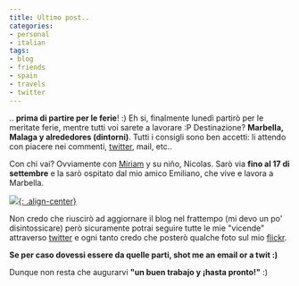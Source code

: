 ```yaml
---
title: Ultimo post..
categories:
- personal
- italian
tags:
- blog
- friends
- spain
- travels
- twitter
---
```

.. **prima di partire per le ferie**! :) Eh si, finalmente lunedì partirò per
le meritate ferie, mentre tutti voi sarete a lavorare :P Destinazione?
**Marbella, Malaga y alrededores (dintorni)**. Tutti i consigli sono ben
accetti: li attendo con piacere nei commenti,
[twitter](http://twitter.com/diegor), mail, etc..

Con chi vai? Ovviamente con [Miriam](http://solomiri.blogspot.com/) y su niño,
Nicolas. Sarò via **fino al 17 di settembre** e la sarò ospitato dal mio amico
Emiliano, che vive e lavora a Marbella.

[![]({{site.url}}/images/marbella.jpg){: .align-center}]({{site.url}}/images/marbella.jpg)
  
Non credo che riuscirò ad aggiornare il blog nel frattempo (mi devo un po'
disintossicare) però sicuramente potrai seguire tutte le mie "vicende"
attraverso [twitter](http://twitter.com/diegor) e ogni tanto credo che posterò
qualche foto sul mio [flickr](http://www.flickr.com/photos/diegorusso/).

**Se per caso dovessi essere da quelle parti, shot me an email or a twit :)**

Dunque non resta che augurarvi **"un buen trabajo y ¡hasta pronto!"** :)
